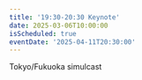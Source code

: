 ```yaml
---
title: '19:30-20:30 Keynote'
date: 2025-03-06T10:00:00
isScheduled: true
eventDate: '2025-04-11T20:30:00'
---
```


Tokyo/Fukuoka simulcast
